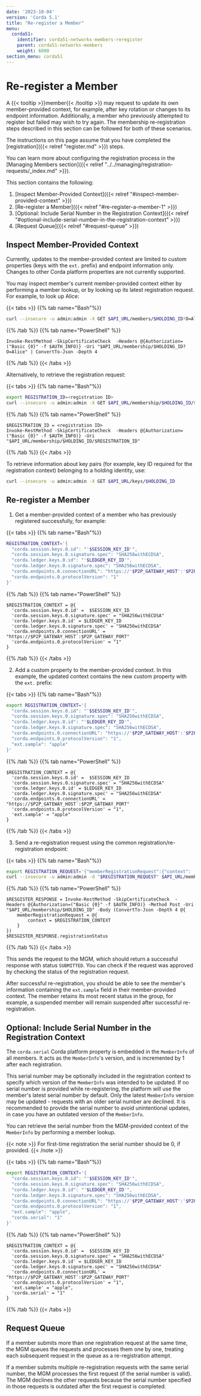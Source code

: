 ```yaml
---
date: '2023-10-04'
version: 'Corda 5.1'
title: "Re-register a Member"
menu:
  corda51:
    identifier: corda51-networks-members-reregister
    parent: corda51-networks-members
    weight: 6000
section_menu: corda51
---
```


# Re-register a Member

A {{< tooltip >}}member{{< /tooltip >}} may request to update its own member-provided context, for example,
after key rotation or changes to its endpoint information. Additionally, a member who previously attempted to register but
failed may wish to try again. The membership re-registration steps described in this section can be followed for both of these scenarios.

The instructions on this page assume that you have completed the [registration]({{< relref "register.md" >}}) steps.

You can learn more about configuring the registration process in the [Managing Members section]({{< relref "../../managing/registration-requests/_index.md" >}}).

This section contains the following:
1. [Inspect Member-Provided Context]({{< relref "#inspect-member-provided-context" >}})
2. [Re-register a Member]({{< relref "#re-register-a-member-1" >}})
3. [Optional: Include Serial Number in the Registration Context]({{< relref "#optional-include-serial-number-in-the-registration-context" >}})
4. [Request Queue]({{< relref "#request-queue" >}})

## Inspect Member-Provided Context

Currently, updates to the member-provided context are limited to custom properties (keys with the `ext.` prefix) and endpoint
information only. Changes to other Corda platform properties are not currently supported.

You may inspect member's current member-provided context either by performing a member lookup, or by looking up its latest
registration request. For example, to look up Alice:

{{< tabs >}}
{{% tab name="Bash"%}}
```bash
curl --insecure -u admin:admin -X GET $API_URL/members/$HOLDING_ID?O=Alice
```
{{% /tab %}}
{{% tab name="PowerShell" %}}
```shell
Invoke-RestMethod -SkipCertificateCheck  -Headers @{Authorization=("Basic {0}" -f $AUTH_INFO)} -Uri "$API_URL/membership/$HOLDING_ID?O=Alice" | ConvertTo-Json -Depth 4
```
{{% /tab %}}
{{< /tabs >}}

Alternatively, to retrieve the registration request:

{{< tabs >}}
{{% tab name="Bash"%}}
```bash
export REGISTRATION_ID=<registration ID>
curl --insecure -u admin:admin -X GET $API_URL/membership/$HOLDING_ID/$REGISTRATION_ID
```
{{% /tab %}}
{{% tab name="PowerShell" %}}
```shell
$REGISTRATION_ID = <registration ID>
Invoke-RestMethod -SkipCertificateCheck  -Headers @{Authorization=("Basic {0}" -f $AUTH_INFO)} -Uri "$API_URL/membership/$HOLDING_ID/$REGISTRATION_ID"
```
{{% /tab %}}
{{< /tabs >}}

To retrieve information about key pairs (for example, key ID required for the registration context) belonging to a
holding identity, use:

```bash
curl --insecure -u admin:admin -X GET $API_URL/keys/$HOLDING_ID
```

## Re-register a Member

1. Get a member-provided context of a member who has previously registered successfully, for example:

{{< tabs >}}
{{% tab name="Bash"%}}
```bash
REGISTRATION_CONTEXT='{
  "corda.session.keys.0.id": "'$SESSION_KEY_ID'",
  "corda.session.keys.0.signature.spec": "SHA256withECDSA",
  "corda.ledger.keys.0.id": "'$LEDGER_KEY_ID'",
  "corda.ledger.keys.0.signature.spec": "SHA256withECDSA",
  "corda.endpoints.0.connectionURL": "https://'$P2P_GATEWAY_HOST':'$P2P_GATEWAY_PORT'",
  "corda.endpoints.0.protocolVersion": "1"
}'
```
{{% /tab %}}
{{% tab name="PowerShell" %}}
```shell
$REGISTRATION_CONTEXT = @{
  'corda.session.keys.0.id' =  $SESSION_KEY_ID
  'corda.session.keys.0.signature.spec' = "SHA256withECDSA"
  'corda.ledger.keys.0.id' = $LEDGER_KEY_ID
  'corda.ledger.keys.0.signature.spec' = "SHA256withECDSA"
  'corda.endpoints.0.connectionURL' = "https://$P2P_GATEWAY_HOST`:$P2P_GATEWAY_PORT"
  'corda.endpoints.0.protocolVersion' = "1"
}
```
{{% /tab %}}
{{< /tabs >}}

2. Add a custom property to the member-provided context. In this example, the updated context contains the new custom property with the `ext.` prefix:

{{< tabs >}}
{{% tab name="Bash"%}}
```bash
export REGISTRATION_CONTEXT='{
  "corda.session.keys.0.id": "'$SESSION_KEY_ID'",
  "corda.session.keys.0.signature.spec": "SHA256withECDSA",
  "corda.ledger.keys.0.id": "'$LEDGER_KEY_ID'",
  "corda.ledger.keys.0.signature.spec": "SHA256withECDSA",
  "corda.endpoints.0.connectionURL": "https://'$P2P_GATEWAY_HOST':'$P2P_GATEWAY_PORT'",
  "corda.endpoints.0.protocolVersion": "1",
  "ext.sample": "apple"
}'
```
{{% /tab %}}
{{% tab name="PowerShell" %}}
```shell
$REGISTRATION_CONTEXT = @{
  'corda.session.keys.0.id' =  $SESSION_KEY_ID
  'corda.session.keys.0.signature.spec' = "SHA256withECDSA"
  'corda.ledger.keys.0.id' = $LEDGER_KEY_ID
  'corda.ledger.keys.0.signature.spec' = "SHA256withECDSA"
  'corda.endpoints.0.connectionURL' = "https://$P2P_GATEWAY_HOST`:$P2P_GATEWAY_PORT"
  'corda.endpoints.0.protocolVersion' = "1",
  'ext.sample' = "apple"
}
```
{{% /tab %}}
{{< /tabs >}}

3. Send a re-registration request using the common registration/re-registration endpoint:

{{< tabs >}}
{{% tab name="Bash"%}}
```bash
export REGISTRATION_REQUEST='{"memberRegistrationRequest":{"context": '$REGISTRATION_CONTEXT'}}'
curl --insecure -u admin:admin -d "$REGISTRATION_REQUEST" $API_URL/membership/$HOLDING_ID
```
{{% /tab %}}
{{% tab name="PowerShell" %}}
```shell
$RESGISTER_RESPONSE = Invoke-RestMethod -SkipCertificateCheck  -Headers @{Authorization=("Basic {0}" -f $AUTH_INFO)} -Method Post -Uri "$API_URL/membership/$HOLDING_ID" -Body (ConvertTo-Json -Depth 4 @{
    memberRegistrationRequest = @{
        context = $REGISTRATION_CONTEXT
    }
})
$RESGISTER_RESPONSE.registrationStatus
```
{{% /tab %}}
{{< /tabs >}}

This sends the request to the MGM, which should return a successful response with status `SUBMITTED`. You can check if the
request was approved by checking the status of the registration request.

After successful re-registration, you should be able to see the member's information containing the `ext.sample` field in
their member-provided context. The member retains its most recent status in the group, for example, a suspended member
will remain suspended after successful re-registration.

## Optional: Include Serial Number in the Registration Context

The `corda.serial` Corda platform property is embedded in the `MemberInfo` of all members. It acts as the `MemberInfo`'s version,
and is incremented by 1 after each registration.

This serial number may be optionally included in the registration context to specify which version of the `MemberInfo` was
intended to be updated. If no serial number is provided while re-registering, the platform will use the member's latest
serial number by default. Only the latest `MemberInfo` version may be updated - requests with an older serial number are declined.
It is recommended to provide the serial number to avoid unintentional updates, in case you have an outdated version of the `MemberInfo`.

You can retrieve the serial number from the MGM-provided context of the `MemberInfo` by performing a member lookup.

{{< note >}}
For first-time registration the serial number should be 0, if provided.
{{< /note >}}

{{< tabs >}}
{{% tab name="Bash"%}}
```bash
export REGISTRATION_CONTEXT='{
  "corda.session.keys.0.id": "'$SESSION_KEY_ID'",
  "corda.session.keys.0.signature.spec": "SHA256withECDSA",
  "corda.ledger.keys.0.id": "'$LEDGER_KEY_ID'",
  "corda.ledger.keys.0.signature.spec": "SHA256withECDSA",
  "corda.endpoints.0.connectionURL": "https://'$P2P_GATEWAY_HOST':'$P2P_GATEWAY_PORT'",
  "corda.endpoints.0.protocolVersion": "1",
  "ext.sample": "apple",
  "corda.serial": "1"
}'
```
{{% /tab %}}
{{% tab name="PowerShell" %}}
```shell
$REGISTRATION_CONTEXT = @{
  'corda.session.keys.0.id' =  $SESSION_KEY_ID
  'corda.session.keys.0.signature.spec' = "SHA256withECDSA"
  'corda.ledger.keys.0.id' = $LEDGER_KEY_ID
  'corda.ledger.keys.0.signature.spec' = "SHA256withECDSA"
  'corda.endpoints.0.connectionURL' = "https://$P2P_GATEWAY_HOST`:$P2P_GATEWAY_PORT"
  'corda.endpoints.0.protocolVersion' = "1",
  'ext.sample' = "apple",
  'corda.serial' = "1"
}
```
{{% /tab %}}
{{< /tabs >}}

## Request Queue

If a member submits more than one registration request at the same time, the MGM queues the requests and processes them
one by one, treating each subsequent request in the queue as a re-registration attempt.

If a member submits multiple re-registration requests with the same serial number, the MGM processes the first request
(if the serial number is valid). The MGM declines the other requests because the serial number specified in
those requests is outdated after the first request is completed.
